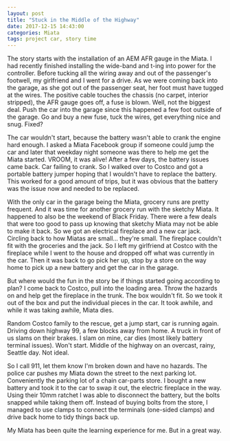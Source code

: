 ```yaml
---
layout: post
title: "Stuck in the Middle of the Highway"
date: 2017-12-15 14:43:00
categories: Miata
tags: project car, story time
---
```


The story starts with the installation of an AEM AFR gauge in the Miata. I had recently finished installing the wide-band and t-ing into power for the controller. Before tucking all the wiring away and out of the passenger's footwell, my girlfriend and I went for a drive. As we were coming back into the garage, as she got out of the passenger seat, her foot must have tugged at the wires. The positive cable touches the chassis (no carpet, interior stripped), the AFR gauge goes off, a fuse is blown. Well, not the biggest deal. Push the car into the garage since this happened a few foot outside of the garage. Go and buy a new fuse, tuck the wires, get everything nice and snug. Fixed?

The car wouldn't start, because the battery wasn't able to crank the engine hard enough. I asked a Miata Facebook group if someone could jump the car and later that weekday night someone was there to help me get the Miata started. VROOM, it was alive! After a few days, the battery issues came back. Car failing to crank. So I walked over to Costco and got a portable battery jumper hoping that I wouldn't have to replace the battery. This worked for a good amount of trips, but it was obvious that the battery was the issue now and needed to be replaced.

With the only car in the garage being the Miata, grocery runs are pretty frequent. And it was time for another grocery run with the sketchy Miata. It happened to also be the weekend of Black Friday. There were a few deals that were too good to pass up knowing that sketchy Miata may not be able to make it back. So we got an electrical fireplace and a new car jack. Circling back to how Miatas are small... they're small. The fireplace couldn't fit with the groceries and the jack. So I left my girlfriend at Costco with the fireplace while I went to the house and dropped off what was currently in the car. Then it was back to go pick her up, stop by a store on the way home to pick up a new battery and get the car in the garage.

But where would the fun in the story be if things started going according to plan? I come back to Costco, pull into the loading area. Throw the hazards on and help get the fireplace in the trunk. The box wouldn't fit. So we took it out of the box and put the individual pieces in the car. It took awhile, and while it was taking awhile, Miata dies.

Random Costco family to the rescue, get a jump start, car is running again. Driving down highway 99, a few blocks away from home. A truck in front of us slams on their brakes. I slam on mine, car dies (most likely battery terminal issues). Won't start. Middle of the highway on an overcast, rainy, Seattle day. Not ideal. 

So I call 911, let them know I'm broken down and have no hazards. The police car pushes my Miata down the street to the next parking lot. Conveniently the parking lot of a chain car-parts store. I bought a new battery and took it to the car to swap it out, the electric fireplace in the way. Using their 10mm ratchet I was able to disconnect the battery, but the bolts snapped while taking them off. Instead of buying bolts from the store, I managed to use clamps to connect the terminals (one-sided clamps) and drive back home to tidy things back up.

My Miata has been quite the learning experience for me. But in a great way.